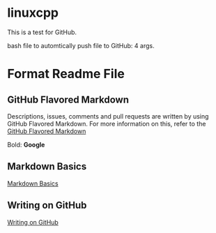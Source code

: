 # linuxcpp

This is a test for GitHub.

bash file to automtically push file to GitHub: 4 args.

# Format Readme File
## GitHub Flavored Markdown
Descriptions, issues, comments and pull requests are written by using GitHub Flavored Markdown. For more information on this, refer to the [GitHub Flavored Markdown](https://help.github.com/articles/github-flavored-markdown/)

Bold: **Google**

## Markdown Basics
[Markdown Basics](https://help.github.com/articles/markdown-basics/)

## Writing on GitHub
[Writing on GitHub](https://help.github.com/articles/writing-on-github/)
